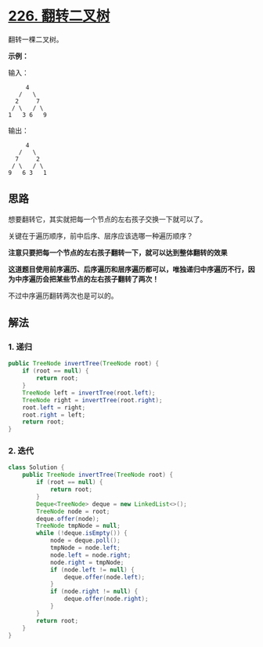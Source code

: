 # [226. 翻转二叉树](https://leetcode.cn/problems/invert-binary-tree/)

翻转一棵二叉树。

**示例：**

输入：

```
     4
   /   \
  2     7
 / \   / \
1   3 6   9
```

输出：

```
     4
   /   \
  7     2
 / \   / \
9   6 3   1
```

## 思路

想要翻转它，其实就把每一个节点的左右孩子交换一下就可以了。

关键在于遍历顺序，前中后序、层序应该选哪一种遍历顺序？

**注意只要把每一个节点的左右孩子翻转一下，就可以达到整体翻转的效果**

**这道题目使用前序遍历、后序遍历和层序遍历都可以，唯独递归中序遍历不行，因为中序遍历会把某些节点的左右孩子翻转了两次！**

不过中序遍历翻转两次也是可以的。

## 解法

### 1. 递归

```java
public TreeNode invertTree(TreeNode root) {
    if (root == null) {
        return root;
    }
    TreeNode left = invertTree(root.left);
    TreeNode right = invertTree(root.right);
    root.left = right;
    root.right = left;
    return root;
}
```

### 2. 迭代

```java
class Solution {
    public TreeNode invertTree(TreeNode root) {
        if (root == null) {
            return root;
        }
        Deque<TreeNode> deque = new LinkedList<>();
        TreeNode node = root;
        deque.offer(node);
        TreeNode tmpNode = null;
        while (!deque.isEmpty()) {
            node = deque.poll();
            tmpNode = node.left;
            node.left = node.right;
            node.right = tmpNode;
            if (node.left != null) {
                deque.offer(node.left);
            }
            if (node.right != null) {
                deque.offer(node.right);
            }
        }
        return root;
    }
}
```

